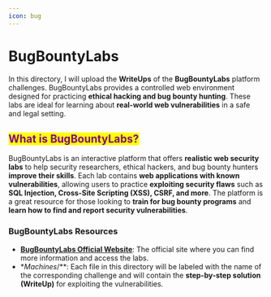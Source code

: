 ```yaml
---
icon: bug
---
```


# BugBountyLabs

In this directory, I will upload the **WriteUps** of the **BugBountyLabs** platform challenges. BugBountyLabs provides a controlled web environment designed for practicing **ethical hacking and bug bounty hunting**. These labs are ideal for learning about **real-world web vulnerabilities** in a safe and legal setting.

## <mark style="color:purple;">**What is BugBountyLabs?**</mark>

BugBountyLabs is an interactive platform that offers **realistic web security labs** to help security researchers, ethical hackers, and bug bounty hunters **improve their skills**. Each lab contains **web applications with known vulnerabilities**, allowing users to practice **exploiting security flaws** such as **SQL Injection, Cross-Site Scripting (XSS), CSRF, and more**. The platform is a great resource for those looking to **train for bug bounty programs** and **learn how to find and report security vulnerabilities**.

### **BugBountyLabs Resources**

* [**BugBountyLabs Official Website**](https://bugbountylabs.com): The official site where you can find more information and access the labs.
* \*_Machines_/\*\*: Each file in this directory will be labeled with the name of the corresponding challenge and will contain the **step-by-step solution (WriteUp)** for exploiting the vulnerabilities.
